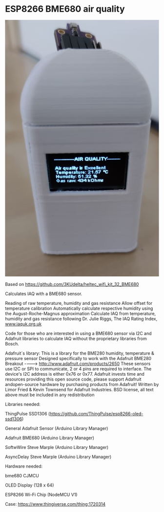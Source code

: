 # ESP8266 BME680 air quality

![Image](https://github.com/zangaby/ESP8266_BME680_air_quality/blob/main/air_quality_bme680.jpg?raw=true)

Based on https://github.com/3KUdelta/heltec_wifi_kit_32_BME680

Calculates IAQ with a BME680 sensor.

Reading of raw temperature, humidity and gas resistance
Allow offset for temperature calibration
Automatically calculate respective humidity using the August-Roche-Magnus approximation
Calculate IAQ from temperature, humidity and gas resistance following Dr. Julie Riggs, The IAQ Rating Index, www.iaquk.org.uk

Code for those who are interested in using a BME680 sensor via I2C and Adafruit libraries to calculate IAQ without the proprietary libraries from Bosch.

Adafruit´s library: This is a library for the BME280 humidity, temperature & pressure sensor Designed specifically to work with the Adafruit BME280 Breakout ----> http://www.adafruit.com/products/2650 These sensors use I2C or SPI to communicate, 2 or 4 pins are required to interface. The device's I2C address is either 0x76 or 0x77. Adafruit invests time and resources providing this open source code, please support Adafruit andopen-source hardware by purchasing products from Adafruit! Written by Limor Fried & Kevin Townsend for Adafruit Industries. BSD license, all text above must be included in any redistribution

Libraries needed:

ThingPulse SSD1306 (https://github.com/ThingPulse/esp8266-oled-ssd1306)

General Adafruit Sensor (Arduino Library Manager)

Adafruit BME680 (Arduino Library Manager)

SoftwWire Steve Marple (Arduino Library Manager)

AsyncDelay Steve Marple (Arduino Library Manager)


Hardware needed:

bme680 CJMCU

OLED Display (128 x 64)

ESP8266 Wi-Fi Chip (NodeMCU V1)

Case: https://www.thingiverse.com/thing:1720314
